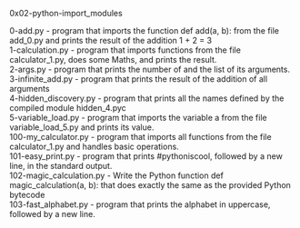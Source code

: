 0x02-python-import_modules

0-add.py - program that imports the function def add(a, b): from the file add_0.py and prints the result of the addition 1 + 2 = 3\
1-calculation.py - program that imports functions from the file calculator_1.py, does some Maths, and prints the result.\
2-args.py - program that prints the number of and the list of its arguments.\
3-infinite_add.py - program that prints the result of the addition of all arguments\
4-hidden_discovery.py - program that prints all the names defined by the compiled module hidden_4.pyc\
5-variable_load.py - program that imports the variable a from the file variable_load_5.py and prints its value.\
100-my_calculator.py - program that imports all functions from the file calculator_1.py and handles basic operations.\
101-easy_print.py - program that prints #pythoniscool, followed by a new line, in the standard output.\
102-magic_calculation.py - Write the Python function def magic_calculation(a, b): that does exactly the same as the provided Python bytecode\
103-fast_alphabet.py - program that prints the alphabet in uppercase, followed by a new line.
